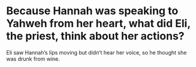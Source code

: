 # Because Hannah was speaking to Yahweh from her heart, what did Eli, the priest, think about her actions?

Eli saw Hannah’s lips moving but didn’t hear her voice, so he thought she was drunk from wine.
